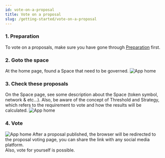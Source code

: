 ```yaml
---
id: vote-on-a-proposal
title: Vote on a proposal
slug: /getting-started/vote-on-a-proposal
---
```


###  1. Preparation 
To vote on a proposals, make sure you have gone through [Preparation](preparation) first.

### 2. Goto the space 
At the home page, found a Space that need to be governed.
![App home](/figure/voting-space.png)

### 3. Check these proposals 
On the Space page, see some description about the Space (token symbol, network & etc...).
Also, be aware of the concept of Threshold and Strategy, which refers to the requirement to vote and how the results will be calculated.
![App home](/figure/voting-proposals.png)

### 4. Vote
![App home](/figure/voting_vote.png)
After a proposal published, the browser will be redirected to the proposal voting page, you can share the link with any social media platform.  
Also, vote for yourself is possible.
